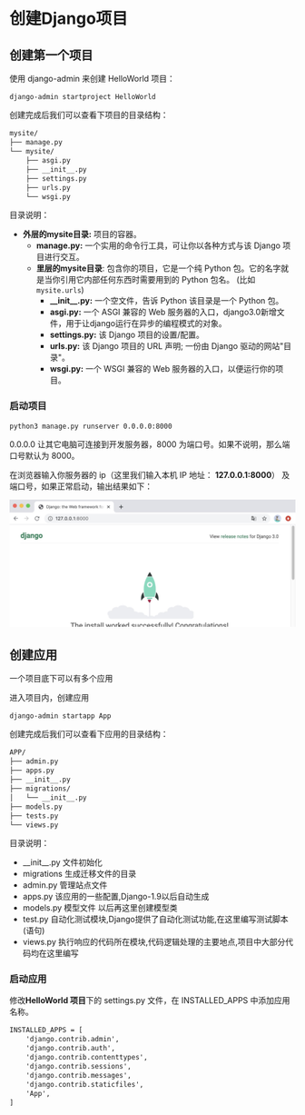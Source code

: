 # 创建Django项目

## 创建第一个项目

使用 django-admin 来创建 HelloWorld 项目：

```
django-admin startproject HelloWorld
```

创建完成后我们可以查看下项目的目录结构：

```
mysite/                  
├── manage.py
└── mysite/
    ├── asgi.py
    ├── __init__.py
    ├── settings.py
    ├── urls.py
    └── wsgi.py
```

目录说明：

- **外层的mysite目录:** 项目的容器。
  - **manage.py:** 一个实用的命令行工具，可让你以各种方式与该 Django 项目进行交互。
  - **里层的mysite目录**: 包含你的项目，它是一个纯 Python 包。它的名字就是当你引用它内部任何东西时需要用到的 Python 包名。 (比如 `mysite.urls`)
    - **\_\_init\_\_.py:** 一个空文件，告诉 Python 该目录是一个 Python 包。
    - **asgi.py:** 一个 ASGI 兼容的 Web 服务器的入口，django3.0新增文件，用于让django运行在异步的编程模式的对象。
    - **settings.py:** 该 Django 项目的设置/配置。
    - **urls.py:** 该 Django 项目的 URL 声明; 一份由 Django 驱动的网站"目录"。
    - **wsgi.py:** 一个 WSGI 兼容的 Web 服务器的入口，以便运行你的项目。


### 启动项目
```
python3 manage.py runserver 0.0.0.0:8000
```

0.0.0.0 让其它电脑可连接到开发服务器，8000 为端口号。如果不说明，那么端口号默认为 8000。

在浏览器输入你服务器的 ip（这里我们输入本机 IP 地址： **127.0.0.1:8000**） 及端口号，如果正常启动，输出结果如下：

![img](1%E5%88%9B%E5%BB%BADjango%E9%A1%B9%E7%9B%AE.assets/225A52EA-25EF-4BF1-AA5A-B91490CBF26D.jpg)

## 创建应用

一个项目底下可以有多个应用

进入项目内，创建应用

```
django-admin startapp App  
```

创建完成后我们可以查看下应用的目录结构：

```
APP/
├── admin.py
├── apps.py
├── __init__.py
├── migrations/
│   └── __init__.py
├── models.py
├── tests.py
└── views.py

```

目录说明：

+ \_\_init\_\_.py  文件初始化
+ migrations 生成迁移文件的目录
+ admin.py  管理站点文件
+ apps.py 该应用的一些配置,Django-1.9以后自动生成
+ models.py  模型文件  以后再这里创建模型类
+ test.py  自动化测试模块,Django提供了自动化测试功能,在这里编写测试脚本(语句)
+ views.py   执行响应的代码所在模块,代码逻辑处理的主要地点,项目中大部分代码均在这里编写

### 启动应用

修改**HelloWorld 项目**下的 settings.py 文件，在 INSTALLED_APPS 中添加应用名称。

```
INSTALLED_APPS = [
    'django.contrib.admin',
    'django.contrib.auth',
    'django.contrib.contenttypes',
    'django.contrib.sessions',
    'django.contrib.messages',
    'django.contrib.staticfiles',
    'App',
]
```

